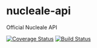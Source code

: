 # nucleale-api
Official Nucleale API

[![Coverage Status](https://coveralls.io/repos/github/guilhermenicolini/nucleale-api/badge.svg?branch=main)](https://coveralls.io/github/guilhermenicolini/nucleale-api?branch=main)
[![Build Status](https://www.travis-ci.com/guilhermenicolini/nucleale-api.svg?branch=main)](https://www.travis-ci.com/guilhermenicolini/nucleale-api)
